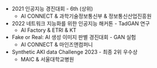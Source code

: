 + 2021 인공지능 경진대회 - 6th (상위)
  - AI CONNECT & 과학기술정보통신부 & 정보통신산업진흥원
+ 2022 네트워크 지능화를 위한 인공지능 해커톤 - TadGAN 연구
  - AI Factory & ETRI & KT
+ Fake or Real: AI 생성 이미지 판별 경진대회 - GAN 실험
  - AI CONNECT & 마인즈앤컴퍼니
+ Synthetic AKI data Challenge 2023 - 최종 2위 우수상
  - MAIC & 서울대학교병원

